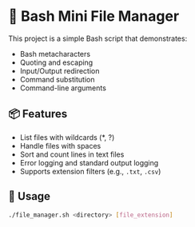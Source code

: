 # 🧰 Bash Mini File Manager

This project is a simple Bash script that demonstrates:

- Bash metacharacters
- Quoting and escaping
- Input/Output redirection
- Command substitution
- Command-line arguments

## 📦 Features

- List files with wildcards (*, ?)
- Handle files with spaces
- Sort and count lines in text files
- Error logging and standard output logging
- Supports extension filters (e.g., `.txt`, `.csv`)

## 🚀 Usage

```bash
./file_manager.sh <directory> [file_extension]